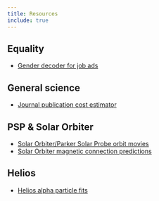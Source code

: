 ```yaml
---
title: Resources
include: true
---
```


Equality
--------
- [Gender decoder for job ads](http://gender-decoder.katmatfield.com/)

General science
---------------
- [Journal publication cost estimator](/Resources/pub_costs.html)

PSP & Solar Orbiter
-------------------
- [Solar Orbiter/Parker Solar Probe orbit movies](/PSP/orbit_movies.html)
- [Solar Orbiter magnetic connection predictions](/solo/pfss.html)

Helios
------
- [Helios alpha particle fits](/helios/alphas.html)
